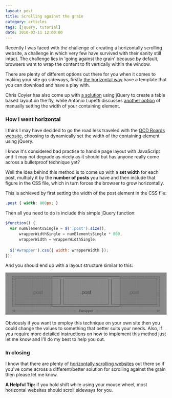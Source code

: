 ```yaml
---
layout: post
title: Scrolling against the grain
category: articles
tags: [jquery, tutorial]
date: 2010-02-11 12:00:00
---
```


Recently I was faced with the challenge of creating a horizontally scrolling website, a challenge in which very few have survived with their sanity still intact. The challenge lies in 'going against the grain' because by default, browsers want to wrap the content to fit vertically within the window.

There are plenty of different options out there for you when it comes to making your site go sideways, firstly [the horizontal way](http://www.thehorizontalway.com/#footer) have a template that you can download and have a play with.

Chris Coyier has also come up with [a solution](http://css-tricks.com/how-to-create-a-horizontally-scrolling-site/) using jQuery to create a table based layout on the fly, while Antonio Lupetti discusses [another option](http://woork.blogspot.com/2009/02/useful-tips-to-design-horizontal.html) of manually setting the width of your containing element.

### How I went horizontal

I think I may have decided to go the road less traveled with the [QCD Boards website](http://qcdboards.com), choosing to dynamically set the width of the containing element using jQuery.

I know it's considered bad practise to handle page layout with JavaScript and it may not degrade as nicely as it should but has anyone really come across a bulletproof technique yet?

Well the idea behind this method is to come up with a **set width** for each post, multiply it by the **number of posts** you have and then include that figure in the CSS file, which in turn forces the browser to grow horizontally.

This is achieved by first setting the width of the post element in the CSS file:

``` css
.post { width: 800px; }
```

Then all you need to do is include this simple jQuery function:

``` javascript
$function() {
  var numElementsSingle = $('.post').size(),
      wrapperWidthSingle = numElementsSingle * 800,
      wrapperWidth = wrapperWidthSingle;

  $('#wrapper').css({ width: wrapperWidth });
});
```

And you should end up with a layout structure similar to this:

<img class="img-polaroid" src="/img/horiz.jpg" alt="">

Obviously if you want to employ this technique on your own site then you could change the values to something that better suits your needs. Also, if you require more detailed instructions on how to implement this method just let me know and I'll do my best to help you out.

### In closing

I know that there are plenty of [horizontally scrolling websites](http://naldzgraphics.net/inspirations/40-examples-of-horizontal-scrolling-websites/) out there so if you've come across a different/better solution for scrolling against the grain then please let me know.

**A Helpful Tip:** if you hold shift while using your mouse wheel, most horizontal websites should scroll sideways for you.
